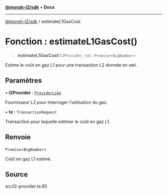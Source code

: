 [**@morph-l2/sdk**](../globals.md) • **Docs**

***

[@morph-l2/sdk](../globals.md) / estimateL1GasCost

# Fonction : estimateL1GasCost()

> **estimateL1GasCost**(`l2Provider`, `tx`) : `Promise`\<`BigNumber`\>

Estime le coût en gaz L1 pour une transaction L2 donnée en wei.

## Paramètres

• **l2Provider** : [`ProviderLike`](../type-aliases/ProviderLike.md)

Fournisseur L2 pour interroger l'utilisation du gaz.

• **tx** : `TransactionRequest`

Transaction pour laquelle estimer le coût en gaz L1.

## Renvoie

`Promise`\<`BigNumber`\>

Coût en gaz L1 estimé.

## Source

src/l2-provider.ts:95
